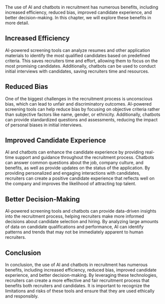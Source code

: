 
The use of AI and chatbots in recruitment has numerous benefits, including increased efficiency, reduced bias, improved candidate experience, and better decision-making. In this chapter, we will explore these benefits in more detail.

Increased Efficiency
--------------------

AI-powered screening tools can analyze resumes and other application materials to identify the most qualified candidates based on predefined criteria. This saves recruiters time and effort, allowing them to focus on the most promising candidates. Additionally, chatbots can be used to conduct initial interviews with candidates, saving recruiters time and resources.

Reduced Bias
------------

One of the biggest challenges in the recruitment process is unconscious bias, which can lead to unfair and discriminatory outcomes. AI-powered screening tools can help reduce bias by focusing on objective criteria rather than subjective factors like name, gender, or ethnicity. Additionally, chatbots can provide standardized questions and assessments, reducing the impact of personal biases in initial interviews.

Improved Candidate Experience
-----------------------------

AI and chatbots can enhance the candidate experience by providing real-time support and guidance throughout the recruitment process. Chatbots can answer common questions about the job, company culture, and benefits, as well as provide updates on the status of the application. By providing personalized and engaging interactions with candidates, recruiters can create a positive candidate experience that reflects well on the company and improves the likelihood of attracting top talent.

Better Decision-Making
----------------------

AI-powered screening tools and chatbots can provide data-driven insights into the recruitment process, helping recruiters make more informed decisions about candidate selection and hiring. By analyzing large amounts of data on candidate qualifications and performance, AI can identify patterns and trends that may not be immediately apparent to human recruiters.

Conclusion
----------

In conclusion, the use of AI and chatbots in recruitment has numerous benefits, including increased efficiency, reduced bias, improved candidate experience, and better decision-making. By leveraging these technologies, recruiters can create a more effective and fair recruitment process that benefits both recruiters and candidates. It is important to recognize the limitations and risks of these tools and ensure that they are used ethically and responsibly.
